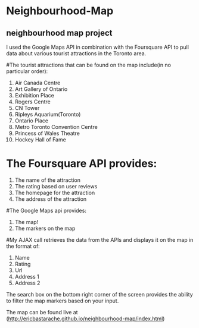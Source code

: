 # Neighbourhood-Map
## neighbourhood map project

I used the Google Maps API in combination with the Foursquare API to pull data about various tourist attractions in the Toronto area.

#The tourist attractions that can be found on the map include(in no particular order):

1. Air Canada Centre
2. Art Gallery of Ontario
3. Exhibition Place
4. Rogers Centre
5. CN Tower
6. Ripleys Aquarium(Toronto)
7. Ontario Place
8. Metro Toronto Convention Centre
9. Princess of Wales Theatre
10. Hockey Hall of Fame

# The Foursquare API provides:

1. The name of the attraction
2. The rating based on user reviews
3. The homepage for the attraction
4. The address of the attraction


#The Google Maps api provides:

1. The map!
2. The markers on the map

#My AJAX call retrieves the data from the APIs and displays it on the map in the format of: 

1. Name
2. Rating
3. Url
4. Address 1
5. Address 2

The search box on the bottom right corner of the screen provides the ability to filter the map markers based on your input.

The map can be found live at (http://ericbastarache.github.io/neighbourhood-map/index.html)
